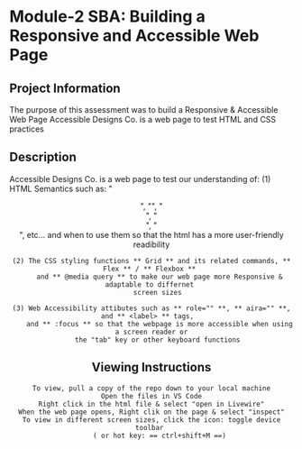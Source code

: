# Module-2 SBA: Building a Responsive and Accessible Web Page

## Project Information
The purpose of this assessment was to build a Responsive & Accessible Web Page
Accessible Designs Co. is a web page to test HTML and CSS practices

## Description
Accessible Designs Co. is a web page to test our understanding of:
    (1) HTML Semantics such as: "<header>", "<body>", "<main>", "<section>", "<footer>", etc... 
        and when to use them so that the html has a more user-friendly readibility
    
    (2) The CSS styling functions ** Grid ** and its related commands, ** Flex ** / ** Flexbox ** 
        and ** @media query ** to make our web page more Responsive & adaptable to differnet 
        screen sizes 
    
    (3) Web Accessibility attibutes such as ** role="" **, ** aira="" **, and ** <label> ** tags,  
        and ** :focus ** so that the webpage is more accessible when using a screen reader or
        the "tab" key or other keyboard functions 

## Viewing Instructions
    To view, pull a copy of the repo down to your local machine
    Open the files in VS Code
    Right click in the html file & select "open in Livewire"
    When the web page opens, Right clik on the page & select "inspect"
    To view in different screen sizes, click the icon: toggle device toolbar 
        ( or hot key: == ctrl+shift+M ==)